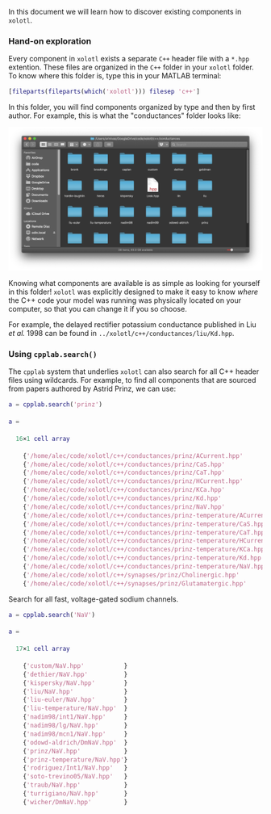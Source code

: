 In this document we will learn how to discover existing components in `xolotl`. 

### Hand-on exploration 

Every component in `xolotl` exists a separate `C++` header file with a `*.hpp` extention. These files are organized in the `C++` folder in your `xolotl` folder. To know where this folder is, type this in your MATLAB terminal:

```matlab
[fileparts(fileparts(which('xolotl'))) filesep 'c++']
```

In this folder, you will find components organized by type and then by first author. For example, this is what the "conductances" folder looks like:

![](../images/folder-components.png)

Knowing what components are available is as simple as looking for yourself in this folder! `xolotl` was explicitly designed to make it easy to know *where* the C++ code your model was running was physically located on your computer, so that you can change it if you so choose. 


For example, the delayed rectifier potassium conductance published in Liu *et al.* 1998 can be found in `../xolotl/c++/conductances/liu/Kd.hpp`. 

### Using `cpplab.search()`

The `cpplab` system that underlies `xolotl` can also search for all C++ header files using wildcards. For example, to find all components that are sourced from papers authored by Astrid Prinz, we can use:

```matlab
a = cpplab.search('prinz')

a =

  16×1 cell array

    {'/home/alec/code/xolotl/c++/conductances/prinz/ACurrent.hpp'            }
    {'/home/alec/code/xolotl/c++/conductances/prinz/CaS.hpp'                 }
    {'/home/alec/code/xolotl/c++/conductances/prinz/CaT.hpp'                 }
    {'/home/alec/code/xolotl/c++/conductances/prinz/HCurrent.hpp'            }
    {'/home/alec/code/xolotl/c++/conductances/prinz/KCa.hpp'                 }
    {'/home/alec/code/xolotl/c++/conductances/prinz/Kd.hpp'                  }
    {'/home/alec/code/xolotl/c++/conductances/prinz/NaV.hpp'                 }
    {'/home/alec/code/xolotl/c++/conductances/prinz-temperature/ACurrent.hpp'}
    {'/home/alec/code/xolotl/c++/conductances/prinz-temperature/CaS.hpp'     }
    {'/home/alec/code/xolotl/c++/conductances/prinz-temperature/CaT.hpp'     }
    {'/home/alec/code/xolotl/c++/conductances/prinz-temperature/HCurrent.hpp'}
    {'/home/alec/code/xolotl/c++/conductances/prinz-temperature/KCa.hpp'     }
    {'/home/alec/code/xolotl/c++/conductances/prinz-temperature/Kd.hpp'      }
    {'/home/alec/code/xolotl/c++/conductances/prinz-temperature/NaV.hpp'     }
    {'/home/alec/code/xolotl/c++/synapses/prinz/Cholinergic.hpp'             }
    {'/home/alec/code/xolotl/c++/synapses/prinz/Glutamatergic.hpp'           }
```

Search for all fast, voltage-gated sodium channels.

```matlab
a = cpplab.search('NaV')

a =

  17×1 cell array

    {'custom/NaV.hpp'           }
    {'dethier/NaV.hpp'          }
    {'kispersky/NaV.hpp'        }
    {'liu/NaV.hpp'              }
    {'liu-euler/NaV.hpp'        }
    {'liu-temperature/NaV.hpp'  }
    {'nadim98/int1/NaV.hpp'     }
    {'nadim98/lg/NaV.hpp'       }
    {'nadim98/mcn1/NaV.hpp'     }
    {'odowd-aldrich/DmNaV.hpp'  }
    {'prinz/NaV.hpp'            }
    {'prinz-temperature/NaV.hpp'}
    {'rodriguez/Int1/NaV.hpp'   }
    {'soto-trevino05/NaV.hpp'   }
    {'traub/NaV.hpp'            }
    {'turrigiano/NaV.hpp'       }
    {'wicher/DmNaV.hpp'         }

```
